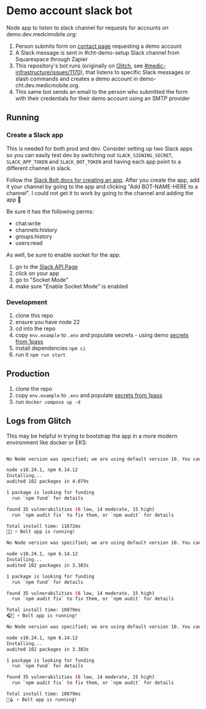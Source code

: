 # Demo account slack bot

Node app to listen to slack channel for requests for accounts on demo.dev.medcimobile.org:

1. Person submits form on [contact page](https://communityhealthtoolkit.org/contact) requesting  a demo account 
2. A Slack message is sent in #cht-demo-setup Slack channel from Squarespace through Zapier
3. This repository's  bot runs (originally on [Glitch](https://glitch.com/edit/#!/pattern-sulfur?path=index.js%3A334%3A112), see [#medic-infrastructure/issues/1170](https://github.com/medic/medic-infrastructure/issues/1170)), that listens to specific Slack messages or slash commands and creates a demo account in demo-cht.dev.medicmobile.org.
4. This same bot sends an email to the person who submitted the form with their credentials for their demo account using an SMTP provider


## Running 

### Create a Slack app

This is needed for both prod and dev.  Consider setting up two Slack apps so you can easily test dev by switching out `SLACK_SIGNING_SECRET`, `SLACK_APP_TOKEN` and `SLACK_BOT_TOKEN` and having each app point to a different channel in slack.

Follow the [Slack Bolt docs for creating an app](https://tools.slack.dev/bolt-js/getting-started#create-an-app). After you create the app, add it your channel by going to the app and clicking "Add BOT-NAME-HERE to a channel".  I could not get it to work by going to the channel and adding the app :shrug:

Be sure it has the following perms:
* chat:write
* channels:history
* groups:history
* users:read

As well, be sure to enable socket for the app:

1. go to the [Slack API Page](https://api.slack.com/apps)
2. click on your app
3. go to "Socket Mode"
4. make sure "Enable Socket Mode" is enabled

### Development

1. clone this repo
2. ensure you have node 22 
3. cd into the repo 
4. copy `env.example` to `.env` and populate secrets - using demo [secrets from 1pass](https://start.1password.com/open/i?a=FS6VLBPCXJGBTFO3LV4R74OA6E&v=v3osjt24pw5ngyirgee7hub56u&i=wzcncuy5igsmg6hbl7hpclrzoa&h=medic.1password.com)
5. install dependencies `npm ci`
6. run it `npm run start`

## Production 

1. clone the repo
2. copy `env.example` to `.env` and populate [secrets from 1pass](https://start.1password.com/open/i?a=FS6VLBPCXJGBTFO3LV4R74OA6E&v=3xw7qcbg2snbgpt3j25bljlmlm&i=lxb4dh4gc45tlvydyny7nomawa&h=medic.1password.com)
3. run `docker compose up -d`

## Logs from Glitch

This may be helpful in trying to bootstrap the app in a more modern environment like docker or EKS:


```bash

No Node version was specified; we are using default version 10. You can change this in package.json: https://help.glitch.com/hc/en-us/articles/16287495688845-Can-I-change-the-version-of-node-js-my-project-uses-

node v10.24.1, npm 6.14.12
Installing...
audited 102 packages in 4.079s

1 package is looking for funding
  run `npm fund` for details

found 35 vulnerabilities (6 low, 14 moderate, 15 high)
  run `npm audit fix` to fix them, or `npm audit` for details

Total install time: 11672ms
🔼💮 ⚡️ Bolt app is running!

No Node version was specified; we are using default version 10. You can change this in package.json: https://help.glitch.com/hc/en-us/articles/16287495688845-Can-I-change-the-version-of-node-js-my-project-uses-

node v10.24.1, npm 6.14.12
Installing...
audited 102 packages in 3.383s

1 package is looking for funding
  run `npm fund` for details

found 35 vulnerabilities (6 low, 14 moderate, 15 high)
  run `npm audit fix` to fix them, or `npm audit` for details

Total install time: 10879ms
🎧🖤 ⚡️ Bolt app is running!

No Node version was specified; we are using default version 10. You can change this in package.json: https://help.glitch.com/hc/en-us/articles/16287495688845-Can-I-change-the-version-of-node-js-my-project-uses-

node v10.24.1, npm 6.14.12
Installing...
audited 102 packages in 3.383s

1 package is looking for funding
  run `npm fund` for details

found 35 vulnerabilities (6 low, 14 moderate, 15 high)
  run `npm audit fix` to fix them, or `npm audit` for details

Total install time: 10879ms
🥄🪝 ⚡️ Bolt app is running!
```
